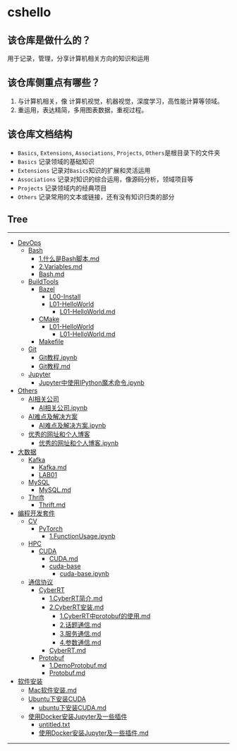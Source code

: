 
# cshello  
## 该仓库是做什么的？  
用于记录，管理，分享计算机相关方向的知识和运用  

## 该仓库侧重点有哪些？  

1. 与计算机相关，像 计算机视觉，机器视觉，深度学习，高性能计算等领域。
2. 重运用，表达精简，多用图表数据，重视过程。



## 该仓库文档结构
- `Basics`, `Extensions`, `Associations`, `Projects`, `Others`是根目录下的文件夹  
- `Basics` 记录领域的基础知识
- `Extensions` 记录对`Basics`知识的扩展和灵活运用
- `Associations` 记录对知识的综合运用，像源码分析，领域项目等
- `Projects` 记录领域内的经典项目
- `Others` 记录常用的文本或链接，还有没有知识归类的部分



## Tree
---
 - [DevOps](DevOps)
   - [Bash](DevOps/Bash)
       - [1.什么是Bash脚本.md](DevOps/Bash/1.什么是Bash脚本/1.什么是Bash脚本.md)
       - [2.Variables.md](DevOps/Bash/2.Variables/2.Variables.md)
     - [Bash.md](DevOps/Bash/Bash.md)
   - [BuildTools](DevOps/BuildTools)
     - [Bazel](DevOps/BuildTools/Bazel)
       - [L00-Install](DevOps/BuildTools/Bazel/L00-Install)
       - [L01-HelloWorld](DevOps/BuildTools/Bazel/L01-HelloWorld)
         - [L01-HelloWorld.md](DevOps/BuildTools/Bazel/L01-HelloWorld/L01-HelloWorld.md)
     - [CMake](DevOps/BuildTools/CMake)
       - [L01-HelloWorld](DevOps/BuildTools/CMake/L01-HelloWorld)
         - [L01-HelloWorld.md](DevOps/BuildTools/CMake/L01-HelloWorld/L01-HelloWorld.md)
     - [Makefile](DevOps/BuildTools/Makefile)
   - [Git](DevOps/Git)
     - [Git教程.ipynb](DevOps/Git/Git教程.ipynb)
     - [Git教程.md](DevOps/Git/Git教程.md)
   - [Jupyter](DevOps/Jupyter)
     - [Jupyter中使用IPython魔术命令.ipynb](DevOps/Jupyter/Jupyter中使用IPython魔术命令.ipynb)
 - [Others](Others)
   - [AI相关公司](Others/AI相关公司)
     - [AI相关公司.ipynb](Others/AI相关公司/AI相关公司.ipynb)
   - [AI难点及解决方案](Others/AI难点及解决方案)
     - [AI难点及解决方案.ipynb](Others/AI难点及解决方案/AI难点及解决方案.ipynb)
   - [优秀的网址和个人博客](Others/优秀的网址和个人博客)
     - [优秀的网址和个人博客.ipynb](Others/优秀的网址和个人博客/优秀的网址和个人博客.ipynb)
 - [大数据](大数据)
   - [Kafka](大数据/Kafka)
     - [Kafka.md](大数据/Kafka/Kafka.md)
     - [LAB01](大数据/Kafka/LAB01)
   - [MySQL](大数据/MySQL)
     - [MySQL.md](大数据/MySQL/MySQL.md)
   - [Thrift](大数据/Thrift)
     - [Thrift.md](大数据/Thrift/Thrift.md)
 - [编程开发套件](编程开发套件)
   - [CV](编程开发套件/CV)
     - [PyTorch](编程开发套件/CV/PyTorch)
         - [1.FunctionUsage.ipynb](编程开发套件/CV/PyTorch/1.FunctionUsage/1.FunctionUsage.ipynb)
   - [HPC](编程开发套件/HPC)
     - [CUDA](编程开发套件/HPC/CUDA)
       - [CUDA.md](编程开发套件/HPC/CUDA/CUDA.md)
       - [cuda-base](编程开发套件/HPC/CUDA/cuda-base)
         - [cuda-base.ipynb](编程开发套件/HPC/CUDA/cuda-base/cuda-base.ipynb)
   - [通信协议](编程开发套件/通信协议)
     - [CyberRT](编程开发套件/通信协议/CyberRT)
         - [1.CyberRT简介.md](编程开发套件/通信协议/CyberRT/1.CyberRT简介/1.CyberRT简介.md)
         - [2.CyberRT安装.md](编程开发套件/通信协议/CyberRT/2.CyberRT安装/2.CyberRT安装.md)
           - [1.CyberRT中protobuf的使用.md](编程开发套件/通信协议/CyberRT/3.CyberRT的通信机制/1.CyberRT中protobuf的使用/1.CyberRT中protobuf的使用.md)
           - [2.话题通信.md](编程开发套件/通信协议/CyberRT/3.CyberRT的通信机制/2.话题通信/2.话题通信.md)
           - [3.服务通信.md](编程开发套件/通信协议/CyberRT/3.CyberRT的通信机制/3.服务通信/3.服务通信.md)
           - [4.参数通信.md](编程开发套件/通信协议/CyberRT/3.CyberRT的通信机制/4.参数通信/4.参数通信.md)
       - [CyberRT.md](编程开发套件/通信协议/CyberRT/CyberRT.md)
     - [Protobuf](编程开发套件/通信协议/Protobuf)
         - [1.DemoProtobuf.md](编程开发套件/通信协议/Protobuf/1.DemoProtobuf/1.DemoProtobuf.md)
       - [Protobuf.md](编程开发套件/通信协议/Protobuf/Protobuf.md)
 - [软件安装](软件安装)
   - [Mac软件安装.md](软件安装/Mac软件安装.md)
   - [Ubuntu下安装CUDA](软件安装/Ubuntu下安装CUDA)
     - [ubuntu下安装CUDA.md](软件安装/Ubuntu下安装CUDA/ubuntu下安装CUDA.md)
   - [使用Docker安装Jupyter及一些插件](软件安装/使用Docker安装Jupyter及一些插件)
     - [untitled.txt](软件安装/使用Docker安装Jupyter及一些插件/untitled.txt)
     - [使用Docker安装Jupyter及一些插件.md](软件安装/使用Docker安装Jupyter及一些插件/使用Docker安装Jupyter及一些插件.md)
---
            
